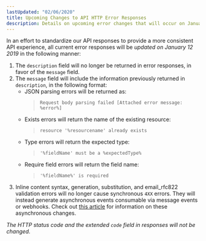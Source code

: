 ```yaml
---
lastUpdated: "02/06/2020"
title: Upcoming Changes to API HTTP Error Responses
description: Details on upcoming error changes that will occur on January 12, 2019
---
```


In an effort to standardize our API responses to provide a more consistent API experience, all current error responses will be *updated on January 12 2019* in the following manner:
1. The `description` field will no longer be returned in error responses, in favor of the `message` field.
2. The `message` field will include the information previously returned in `description`, in the following format:
    * JSON parsing errors will be returned as:
        > `Request body parsing failed [Attached error message: %error%]`
    * Exists errors will return the name of the existing resource:
        > `resource '%resourcename' already exists`
    * Type errors will return the expected type:
        > `'%fieldName' must be a %expectedType%`
    * Require field errors will return the field name:
        > `'%fieldName%' is required`
3. Inline content syntax, generation, substitution, and email_rfc822 validation errors will no longer cause synchronous `4XX` errors. They will instead generate asynchronous events consumable via message events or webhooks. Check out [this article](https://www.sparkpost.com/docs/transmissions-breaking-changes) for information on these asynchronous changes.

*The HTTP status code and the extended `code` field in responses will not be changed.*
